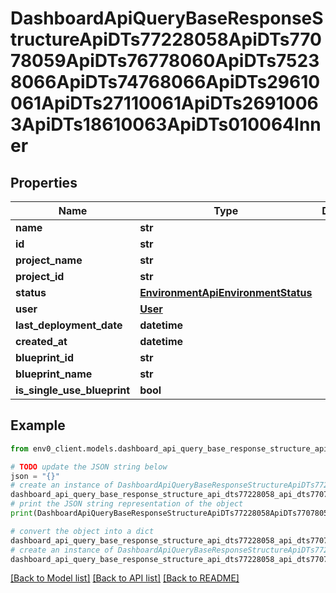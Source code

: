 # DashboardApiQueryBaseResponseStructureApiDTs77228058ApiDTs77078059ApiDTs76778060ApiDTs75238066ApiDTs74768066ApiDTs29610061ApiDTs27110061ApiDTs26910063ApiDTs18610063ApiDTs010064Inner


## Properties

Name | Type | Description | Notes
------------ | ------------- | ------------- | -------------
**name** | **str** |  | 
**id** | **str** |  | 
**project_name** | **str** |  | 
**project_id** | **str** |  | 
**status** | [**EnvironmentApiEnvironmentStatus**](EnvironmentApiEnvironmentStatus.md) |  | 
**user** | [**User**](User.md) |  | 
**last_deployment_date** | **datetime** |  | 
**created_at** | **datetime** |  | 
**blueprint_id** | **str** |  | 
**blueprint_name** | **str** |  | 
**is_single_use_blueprint** | **bool** |  | [optional] 

## Example

```python
from env0_client.models.dashboard_api_query_base_response_structure_api_dts77228058_api_dts77078059_api_dts76778060_api_dts75238066_api_dts74768066_api_dts29610061_api_dts27110061_api_dts26910063_api_dts18610063_api_dts010064_inner import DashboardApiQueryBaseResponseStructureApiDTs77228058ApiDTs77078059ApiDTs76778060ApiDTs75238066ApiDTs74768066ApiDTs29610061ApiDTs27110061ApiDTs26910063ApiDTs18610063ApiDTs010064Inner

# TODO update the JSON string below
json = "{}"
# create an instance of DashboardApiQueryBaseResponseStructureApiDTs77228058ApiDTs77078059ApiDTs76778060ApiDTs75238066ApiDTs74768066ApiDTs29610061ApiDTs27110061ApiDTs26910063ApiDTs18610063ApiDTs010064Inner from a JSON string
dashboard_api_query_base_response_structure_api_dts77228058_api_dts77078059_api_dts76778060_api_dts75238066_api_dts74768066_api_dts29610061_api_dts27110061_api_dts26910063_api_dts18610063_api_dts010064_inner_instance = DashboardApiQueryBaseResponseStructureApiDTs77228058ApiDTs77078059ApiDTs76778060ApiDTs75238066ApiDTs74768066ApiDTs29610061ApiDTs27110061ApiDTs26910063ApiDTs18610063ApiDTs010064Inner.from_json(json)
# print the JSON string representation of the object
print(DashboardApiQueryBaseResponseStructureApiDTs77228058ApiDTs77078059ApiDTs76778060ApiDTs75238066ApiDTs74768066ApiDTs29610061ApiDTs27110061ApiDTs26910063ApiDTs18610063ApiDTs010064Inner.to_json())

# convert the object into a dict
dashboard_api_query_base_response_structure_api_dts77228058_api_dts77078059_api_dts76778060_api_dts75238066_api_dts74768066_api_dts29610061_api_dts27110061_api_dts26910063_api_dts18610063_api_dts010064_inner_dict = dashboard_api_query_base_response_structure_api_dts77228058_api_dts77078059_api_dts76778060_api_dts75238066_api_dts74768066_api_dts29610061_api_dts27110061_api_dts26910063_api_dts18610063_api_dts010064_inner_instance.to_dict()
# create an instance of DashboardApiQueryBaseResponseStructureApiDTs77228058ApiDTs77078059ApiDTs76778060ApiDTs75238066ApiDTs74768066ApiDTs29610061ApiDTs27110061ApiDTs26910063ApiDTs18610063ApiDTs010064Inner from a dict
dashboard_api_query_base_response_structure_api_dts77228058_api_dts77078059_api_dts76778060_api_dts75238066_api_dts74768066_api_dts29610061_api_dts27110061_api_dts26910063_api_dts18610063_api_dts010064_inner_from_dict = DashboardApiQueryBaseResponseStructureApiDTs77228058ApiDTs77078059ApiDTs76778060ApiDTs75238066ApiDTs74768066ApiDTs29610061ApiDTs27110061ApiDTs26910063ApiDTs18610063ApiDTs010064Inner.from_dict(dashboard_api_query_base_response_structure_api_dts77228058_api_dts77078059_api_dts76778060_api_dts75238066_api_dts74768066_api_dts29610061_api_dts27110061_api_dts26910063_api_dts18610063_api_dts010064_inner_dict)
```
[[Back to Model list]](../README.md#documentation-for-models) [[Back to API list]](../README.md#documentation-for-api-endpoints) [[Back to README]](../README.md)


